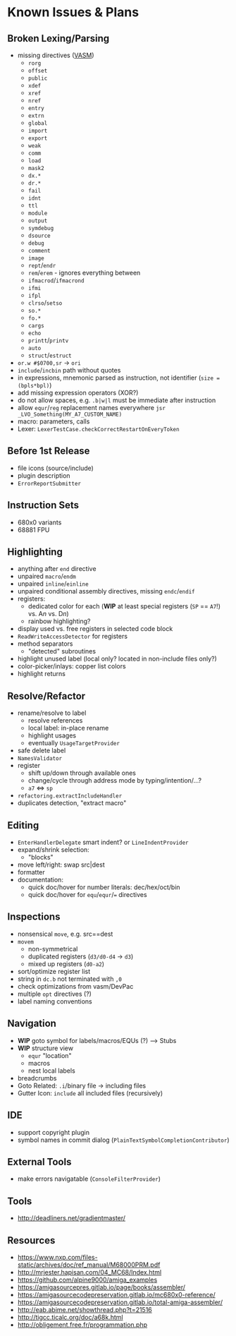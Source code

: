 # Known Issues & Plans

## Broken Lexing/Parsing

- missing directives ([VASM](http://sun.hasenbraten.de/vasm/release/vasm_4.html#Mot-Syntax-Module))
  - `rorg`
  - `offset`
  - `public`
  - `xdef`
  - `xref`
  - `nref`
  - `entry`
  - `extrn`
  - `global`
  - `import`
  - `export`
  - `weak`
  - `comm`
  - `load`
  - `mask2`
  - `dx.*`
  - `dr.*`
  - `fail`
  - `idnt`
  - `ttl`
  - `module`
  - `output`
  - `symdebug`
  - `dsource`
  - `debug`
  - `comment`
  - `image`
  - `rept`/`endr`
  - `rem`/`erem` - ignores everything between
  - `ifmacrod`/`ifmacrond`
  - `ifmi`
  - `ifpl`
  - `clrso`/`setso`
  - `so.*`
  - `fo.*`
  - `cargs`
  - `echo`
  - `printt`/`printv`
  - `auto`
  - `struct`/`estruct`
- `or.w #$0700,sr` -> `ori`
- `include`/`incbin` path without quotes  
- in expressions, mnemonic parsed as instruction, not identifier (`size = (bpls*bpl)`)  
- add missing expression operators (XOR?)
- do not allow spaces, e.g. `.b|w|l` must be immediate after instruction
- allow `equr`/`reg` replacement names everywhere `jsr _LVO_Something(MY_A7_CUSTOM_NAME)`
- macro: parameters, calls
- Lexer: `LexerTestCase.checkCorrectRestartOnEveryToken`

## Before 1st Release

- file icons (source/include)
- plugin description
- `ErrorReportSubmitter`

## Instruction Sets

* 680x0 variants
* 68881 FPU

## Highlighting

- anything after `end` directive
- unpaired `macro`/`endm`
- unpaired `inline`/`einline`
- unpaired conditional assembly directives, missing `endc`/`endif`
- registers:
  - dedicated color for each (**WIP** at least special registers (`SP` == `A7`!) vs. A*n* vs. D*n*)
  - rainbow highlighting?
- display used vs. free registers in selected code block
- `ReadWriteAccessDetector` for registers
- method separators
  - "detected" subroutines
- highlight unused label (local only? located in non-include files only?)
- color-picker/inlays: copper list colors
- highlight returns

## Resolve/Refactor

- rename/resolve to label
  - resolve references
  - local label: in-place rename
  - highlight usages
  - eventually `UsageTargetProvider`
- safe delete label
- `NamesValidator`
- register
  - shift up/down through available ones
  - change/cycle through address mode by typing/intention/...?
  - `a7` <=> `sp`
- `refactoring.extractIncludeHandler`
- duplicates detection, "extract macro"

## Editing

- `EnterHandlerDelegate` smart indent? or `LineIndentProvider`
- expand/shrink selection:
  - "blocks"
- move left/right: swap src|dest
- formatter
- documentation:
  - quick doc/hover for number literals: dec/hex/oct/bin
  - quick doc/hover for `equ`/`equr`/`=` directives

## Inspections

- nonsensical `move`, e.g. src==dest
- `movem`
  - non-symmetrical
  - duplicated registers (`d3/d0-d4` -> `d3`)
  - mixed up registers (`d0-a2`)
- sort/optimize register list
- string in `dc.b` not terminated with `,0`
- check optimizations from vasm/DevPac
- multiple `opt` directives (?)
- label naming conventions

## Navigation

- **WIP** goto symbol for labels/macros/EQUs (?) --> Stubs
- **WIP** structure view
  - `equr` "location"
  - macros
  - nest local labels
- breadcrumbs
- Goto Related: `.i`/binary file -> including files
- Gutter Icon: `include` all included files (recursively)

## IDE

- support copyright plugin
- symbol names in commit dialog (`PlainTextSymbolCompletionContributor`)

## External Tools

- make errors navigatable (`ConsoleFilterProvider`)

## Tools

- http://deadliners.net/gradientmaster/

## Resources

- https://www.nxp.com/files-static/archives/doc/ref_manual/M68000PRM.pdf
- http://mrjester.hapisan.com/04_MC68/Index.html
- https://github.com/alpine9000/amiga_examples
- https://amigasourcepres.gitlab.io/page/books/assembler/
- https://amigasourcecodepreservation.gitlab.io/mc680x0-reference/
- https://amigasourcecodepreservation.gitlab.io/total-amiga-assembler/
- http://eab.abime.net/showthread.php?t=21516
- http://tigcc.ticalc.org/doc/a68k.html
- http://obligement.free.fr/programmation.php